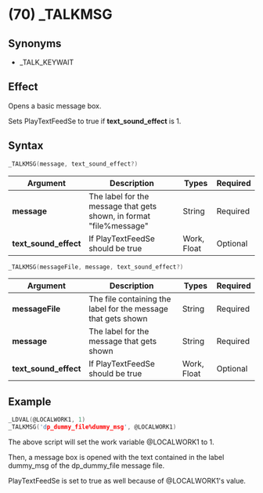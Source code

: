 # (70) _TALKMSG

## Synonyms

- _TALK_KEYWAIT

## Effect

Opens a basic message box.

Sets PlayTextFeedSe to true if **text_sound_effect** is 1.

## Syntax

```c
_TALKMSG(message, text_sound_effect?)
```

| Argument | Description | Types | Required |
| - | - | - | - |
| **message** | The label for the message that gets shown, in format "file%message" | String | Required |
| **text_sound_effect** | If PlayTextFeedSe should be true | Work, Float | Optional |

```c
_TALKMSG(messageFile, message, text_sound_effect?)
```

| Argument | Description | Types | Required |
| - | - | - | - |
| **messageFile** | The file containing the label for the message that gets shown | String | Required |
| **message** | The label for the message that gets shown | String | Required |
| **text_sound_effect** | If PlayTextFeedSe should be true | Work, Float | Optional |

## Example

```c
_LDVAL(@LOCALWORK1, 1)
_TALKMSG('dp_dummy_file%dummy_msg', @LOCALWORK1)
```

The above script will set the work variable @LOCALWORK1 to 1.

Then, a message box is opened with the text contained in the label dummy_msg of the dp_dummy_file message file.

PlayTextFeedSe is set to true as well because of @LOCALWORK1's value.
